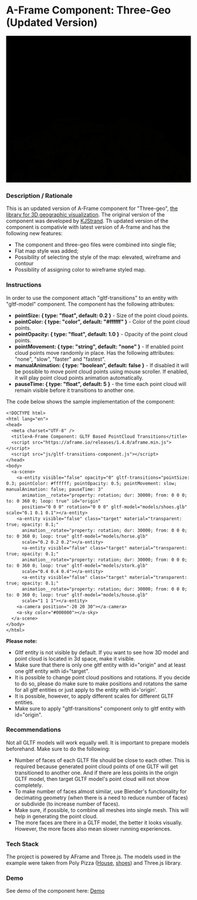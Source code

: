 # A-Frame Component: Three-Geo (Updated Version)
<img src="img/screenshot.gif" title="Video screen capture" alt="Video screen capture" height="400">

### **Description / Rationale**
This is an updated version of A-Frame component for "Three-geo", <a href="https://github.com/w3reality/three-geo">the library for 3D geographic visualization</a>.  The original version of the component was developed by <a href="https://github.com/w3reality/three-geo/issues/1">KJStrand</a>. Th updated version of the component is compativle with latest version of A-frame and has the following new features:
* The component and three-geo files were combined into single file;
* Flat map style was added;
* Possibility of selecting the style of the map: elevated, wireframe and contour
* Possibility of assigning color to wireframe styled map.   

### **Instructions**
In order to use the component attach "gltf-transitions" to an entity with "gltf-model" component. The component has the following attributes: 
* <b>pointSize: { type: "float", default: 0.2 }</b> - Size of the point cloud points.
* <b>pointColor: { type: "color", default: "#ffffff" }</b> - Color of the point cloud points.
* <b>pointOpacity: { type: "float", default: 1.0 }</b> - Opacity of the point cloud points.
* <b>pointMovement: { type: "string", default: "none" }</b> - If enabled point cloud points move randomly in place. Has the following attributes: "none", "slow", "faster" and "fastest". 
* <b>manualAnimation: { type: "boolean", default: false }</b> - If disabled it will be possible to move point cloud points using mouse scroller. If enabled, it will play point cloud points animation automatically. 
* <b>pauseTime: { type: "float", default: 5 }</b> - the time each point cloud will remain visible before it transitions to another one. 

The code below shows the sample implementation of the component:
```
<!DOCTYPE html>
<html lang="en">
<head>
  <meta charset="UTF-8" />
  <title>A-Frame Component: GLTF Based PointCloud Transitions</title>
  <script src="https://aframe.io/releases/1.4.0/aframe.min.js"></script>
  <script src="js/gltf-transitions-component.js"></script>
</head>
<body>
  <a-scene>
    <a-entity visible="false" opacity="0" gltf-transitions="pointSize: 0.3; pointColor: #ffffff; pointOpacity: 0.5; pointMovement: slow; manualAnimation: false; pauseTime: 3"
      animation__rotate="property: rotation; dur: 30000; from: 0 0 0; to: 0 360 0; loop: true" id="origin"
      position="0 0 0" rotation="0 0 0" gltf-model="models/shoes.glb" scale="0.1 0.1 0.1"></a-entity>
    <a-entity visible="false" class="target" material="transparent: true; opacity: 0.1;"
      animation__rotate="property: rotation; dur: 30000; from: 0 0 0; to: 0 360 0; loop: true" gltf-model="models/horse.glb"
      scale="0.2 0.2 0.2"></a-entity>
      <a-entity visible="false" class="target" material="transparent: true; opacity: 0.1;"
      animation__rotate="property: rotation; dur: 30000; from: 0 0 0; to: 0 360 0; loop: true" gltf-model="models/stork.glb"
      scale="0.4 0.4 0.4"></a-entity>
      <a-entity visible="false" class="target" material="transparent: true; opacity: 0.1;"
      animation__rotate="property: rotation; dur: 30000; from: 0 0 0; to: 0 360 0; loop: true" gltf-model="models/house.glb"
      scale="1 1 1"></a-entity>
    <a-camera position="-20 20 30"></a-camera>
    <a-sky color="#000000"></a-sky>
  </a-scene>
</body>
</html>
```
<b>Please note:</b> 
* Gltf entity is not visible by default. If you want to see how 3D model and point cloud is located in 3d space, make it visible.
* Make sure that there is only one gltf entity with id="origin" and at least one gltf entity with id="target".   
* It is possible to change point cloud positions and rotations. If you decide to do so, please do make sure to make positions and rotatons the same for all gltf entities or just apply to the entity with id='origin'.   
* It is possible, however, to apply different scales for different GLTF entities.
* Make sure to apply "gltf-transitions" component only to gltf entity with id="origin". 


### **Recommendations**
Not all GLTF models will work equally well. It is important to prepare models beforehand. Make sure to do the following:
* Number of faces of each GLTF file should be close to each other. This is required because generated point cloud points of one GLTF will get transitioned to another one. And if there are less points in the origin GLTF model, then target GLTF model's point cloud will not show completely.
* To make number of faces almost similar, use Blender's functionality for decimating geometry (when there is a need to reduce number of faces) or subdivide (to increase number of faces).
* Make sure, if possible, to combine all meshes into single mesh. This will help in generating the point cloud.
* The more faces are there in a GLTF model, the better it looks visually. However, the more faces also mean slower running experiences.

### **Tech Stack**
The project is powered by AFrame and Three.js. The models used in the example were taken from Poly Pizza (<a href="https://poly.pizza/m/bHyQe5jzdiQ">House</a>, <a href="https://poly.pizza/m/2cAXk_gG3Eh">shoes</a>) and Three.js library.

### **Demo**
See demo of the component here: [Demo](https://pointcloud-transitions.glitch.me/)
